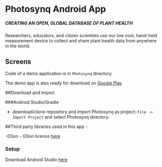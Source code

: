 Photosynq Android App
=============

##### CREATING AN OPEN, GLOBAL DATABASE OF PLANT HEALTH
Researchers, educators, and citizen scientists use our low cost, hand-held measurement device to 
collect and share plant health data from anywhere in the world. 


## Screens

Code of a demo application is in `Photosynq` directory.

The demo app is also ready for download on [Google Play](https://play.google.com/store/apps/details?id=com.photosynq.app)


##Download and Import

###Android Studio/Gradle

 - download/clone repository and import Photosynq as project: `File -> Import Project` and select
 Photosynq directory.
 

##Third party libraries used in this app - 

-GSon - GSon licence [here](http://www.apache.org/licenses/LICENSE-2.0)
 


### Setup
Download Android Studio
[here](https://developer.android.com/sdk/installing/studio.html)

